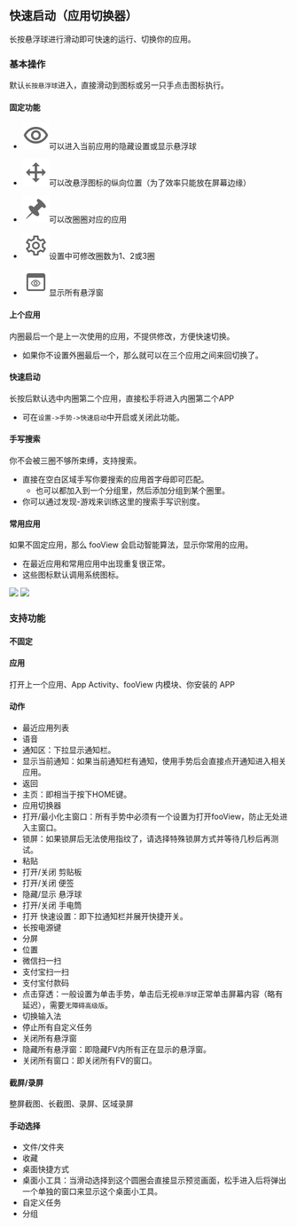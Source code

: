 ## 快速启动（应用切换器）
长按悬浮球进行滑动即可快速的运行、切换你的应用。

### 基本操作

默认`长按悬浮球`进入，直接滑动到图标或另一只手点击图标执行。

#### 固定功能

* ![](../assets/toolbar_visibility.png)可以进入当前应用的隐藏设置或显示悬浮球

* ![](../assets/toolbar_move.png)可以改悬浮图标的纵向位置（为了效率只能放在屏幕边缘）

* ![](../assets/toolbar_pin.png)可以改圈圈对应的应用

* ![](../assets/toolbar_setting.png)设置中可修改圈数为1、2或3圈
* ![](../assets/toolbar_window_showall.png)显示所有悬浮窗

#### 上个应用

内圈最后一个是上一次使用的应用，不提供修改，方便快速切换。

* 如果你不设置外圈最后一个，那么就可以在三个应用之间来回切换了。

#### 快速启动

长按后默认选中内圈第二个应用，直接松手将进入内圈第二个APP

* 可在`设置->手势->快速启动`中开启或关闭此功能。

#### 手写搜索

你不会被三圈不够所束缚，支持搜索。

* 直接在空白区域手写你要搜索的应用首字母即可匹配。
  * 也可以都加入到一个分组里，然后添加分组到某个圈里。
* 你可以通过发现-游戏来训练这里的搜索手写识别度。

#### 常用应用

如果不固定应用，那么 fooView 会启动智能算法，显示你常用的应用。

* 在最近应用和常用应用中出现重复很正常。
* 这些图标默认调用系统图标。

![](http://ww1.sinaimg.cn/large/6b1dd0a7ly1fzr9372477j20u01hc121.jpg)
![](http://ww1.sinaimg.cn/large/6b1dd0a7ly1fzr93c7mquj20u01hcn5m.jpg)

### 支持功能

#### 不固定

#### 应用

打开上一个应用、App Activity、fooView 内模块、你安装的 APP

#### 动作

* 最近应用列表
* 语音
* 通知区：下拉显示通知栏。
* 显示当前通知：如果当前通知栏有通知，使用手势后会直接点开通知进入相关应用。
* 返回
* 主页：即相当于按下HOME键。
* 应用切换器
* 打开/最小化主窗口：所有手势中必须有一个设置为打开fooView，防止无处进入主窗口。
* 锁屏：如果锁屏后无法使用指纹了，请选择特殊锁屏方式并等待几秒后再测试。
* 粘贴
* 打开/关闭 剪贴板
* 打开/关闭 便签
* 隐藏/显示 悬浮球
* 打开/关闭 手电筒
* 打开 快速设置：即下拉通知栏并展开快捷开关。
* 长按电源键
* 分屏
* 位置
* 微信扫一扫
* 支付宝扫一扫
* 支付宝付款码
* 点击穿透：一般设置为单击手势，单击后无视`悬浮球`正常单击屏幕内容（略有延迟），需要`无障碍高级版`。
* 切换输入法
* 停止所有自定义任务
* 关闭所有悬浮窗
* 隐藏所有悬浮窗：即隐藏FV内所有正在显示的悬浮窗。
* 关闭所有窗口：即关闭所有FV的窗口。

#### 截屏/录屏

整屏截图、长截图、录屏、区域录屏

#### 手动选择

* 文件/文件夹
* 收藏
* 桌面快捷方式
* 桌面小工具：当滑动选择到这个圆圈会直接显示预览画面，松手进入后将弹出一个单独的窗口来显示这个桌面小工具。
* 自定义任务
* 分组
